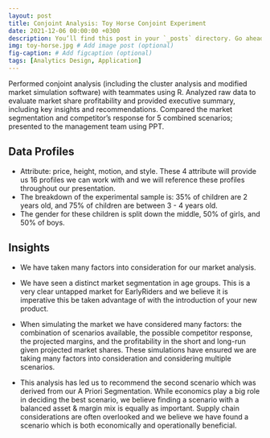 ```yaml
---
layout: post
title: Conjoint Analysis: Toy Horse Conjoint Experiment
date: 2021-12-06 00:00:00 +0300
description: You’ll find this post in your `_posts` directory. Go ahead and edit it and re-build the site to see your changes. # Add post description (optional)
img: toy-horse.jpg # Add image post (optional)
fig-caption: # Add figcaption (optional)
tags: [Analytics Design, Application]
---
```

Performed conjoint analysis (including the cluster analysis and modified market simulation software) with teammates using R.
Analyzed raw data to evaluate market share profitability and provided executive summary, including key insights and recommendations.
Compared the market segmentation and competitor’s response for 5 combined scenarios; presented to the management team using PPT.

## Data Profiles
* Attribute: price, height, motion, and style. These 4 attribute will provide us 16 profiles we can work with and we will reference these profiles throughout our presentation. 
* The breakdown of the experimental sample is: 35% of children are 2 years old, and 75% of children are between 3 - 4 years old. 
* The gender for these children is split down the middle, 50% of girls, and 50% of boys.

## Insights
* We have taken many factors into consideration for our market analysis. 

* We have seen a distinct market segmentation in age groups. This is a very clear untapped market for EarlyRiders and we believe it is imperative this be taken advantage of with the introduction of your new product. 

* When simulating the market we have considered many factors: the combination of scenarios available, the possible competitor response, the projected margins, and the profitability in the short and long-run given projected market shares. These simulations have ensured we are taking many factors into consideration and considering multiple scenarios. 

* This analysis has led us to recommend the second scenario which was derived from our A Priori Segmentation. While economics play a big role in deciding the best scenario, we believe finding a scenario with a balanced asset & margin mix is equally as important. Supply chain considerations are often overlooked and we believe we have found a scenario which is both economically and operationally beneficial. 
